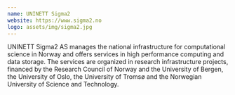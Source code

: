 ```yaml
---
name: UNINETT Sigma2
website: https://www.sigma2.no
logo: assets/img/sigma2.jpg
---
```


UNINETT Sigma2 AS manages the national infrastructure for computational science
in Norway and offers services in high performance computing and data storage.
The services are organized in research infrastructure projects, financed by the
Research Council of Norway and the University of Bergen, the University of
Oslo, the University of Tromsø and the Norwegian University of Science and
Technology.

